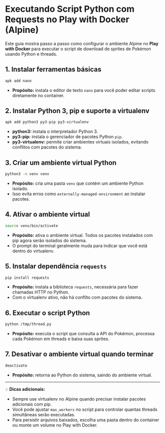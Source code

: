 # Executando Script Python com Requests no Play with Docker (Alpine)

Este guia mostra passo a passo como configurar o ambiente Alpine no **Play with Docker** para executar o script de download de sprites de Pokémon usando Python e threads.

## 1. Instalar ferramentas básicas

```sh
apk add nano
```

* **Propósito:** instala o editor de texto `nano` para você poder editar scripts diretamente no container.

## 2. Instalar Python 3, pip e suporte a virtualenv

```sh
apk add python3 py3-pip py3-virtualenv
```

* **python3:** instala o interpretador Python 3.
* **py3-pip:** instala o gerenciador de pacotes Python `pip`.
* **py3-virtualenv:** permite criar ambientes virtuais isolados, evitando conflitos com pacotes do sistema.

## 3. Criar um ambiente virtual Python

```sh
python3 -m venv venv
```

* **Propósito:** cria uma pasta `venv` que contém um ambiente Python isolado.
* Isso evita erros como `externally-managed-environment` ao instalar pacotes.

## 4. Ativar o ambiente virtual

```sh
source venv/bin/activate
```

* **Propósito:** ativa o ambiente virtual. Todos os pacotes instalados com pip agora serão isolados do sistema.
* O prompt do terminal geralmente muda para indicar que você está dentro do virtualenv.

## 5. Instalar dependência `requests`

```sh
pip install requests
```

* **Propósito:** instala a biblioteca `requests`, necessária para fazer chamadas HTTP no Python.
* Com o virtualenv ativo, não há conflito com pacotes do sistema.

## 6. Executar o script Python

```sh
python /tmp/thread.py
```

* **Propósito:** executa o script que consulta a API do Pokémon, processa cada Pokémon em threads e baixa suas sprites.

## 7. Desativar o ambiente virtual quando terminar

```sh
deactivate
```

* **Propósito:** retorna ao Python do sistema, saindo do ambiente virtual.

---

💡 **Dicas adicionais:**

* Sempre use virtualenv no Alpine quando precisar instalar pacotes adicionais com pip.
* Você pode ajustar `max_workers` no script para controlar quantas threads simultâneas serão executadas.
* Para persistir arquivos baixados, escolha uma pasta dentro do container ou monte um volume no Play with Docker.
